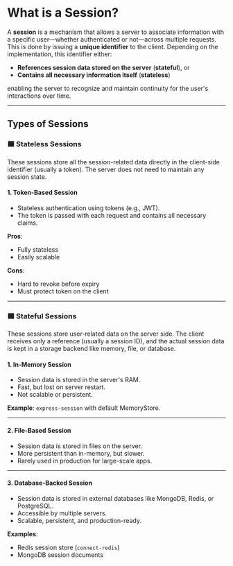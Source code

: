 # What is a Session?

A **session** is a mechanism that allows a server to associate information with a specific user—whether authenticated or not—across multiple requests. This is done by issuing a **unique identifier** to the client. Depending on the implementation, this identifier either:

- **References session data stored on the server** (**stateful**), or
- **Contains all necessary information itself** (**stateless**)

enabling the server to recognize and maintain continuity for the user's interactions over time.

---

## Types of Sessions

### 🟦 Stateless Sessions

These sessions store all the session-related data directly in the client-side identifier (usually a token). The server does not need to maintain any session state.

#### 1. Token-Based Session

- Stateless authentication using tokens (e.g., JWT).
- The token is passed with each request and contains all necessary claims.

**Pros**:

- Fully stateless
- Easily scalable

**Cons**:

- Hard to revoke before expiry
- Must protect token on the client

---

### 🟩 Stateful Sessions

These sessions store user-related data on the server side. The client receives only a reference (usually a session ID), and the actual session data is kept in a storage backend like memory, file, or database.

#### 1. In-Memory Session

- Session data is stored in the server's RAM.
- Fast, but lost on server restart.
- Not scalable or persistent.

**Example**: `express-session` with default MemoryStore.

---

#### 2. File-Based Session

- Session data is stored in files on the server.
- More persistent than in-memory, but slower.
- Rarely used in production for large-scale apps.

---

#### 3. Database-Backed Session

- Session data is stored in external databases like MongoDB, Redis, or PostgreSQL.
- Accessible by multiple servers.
- Scalable, persistent, and production-ready.

**Examples**:

- Redis session store (`connect-redis`)
- MongoDB session documents
